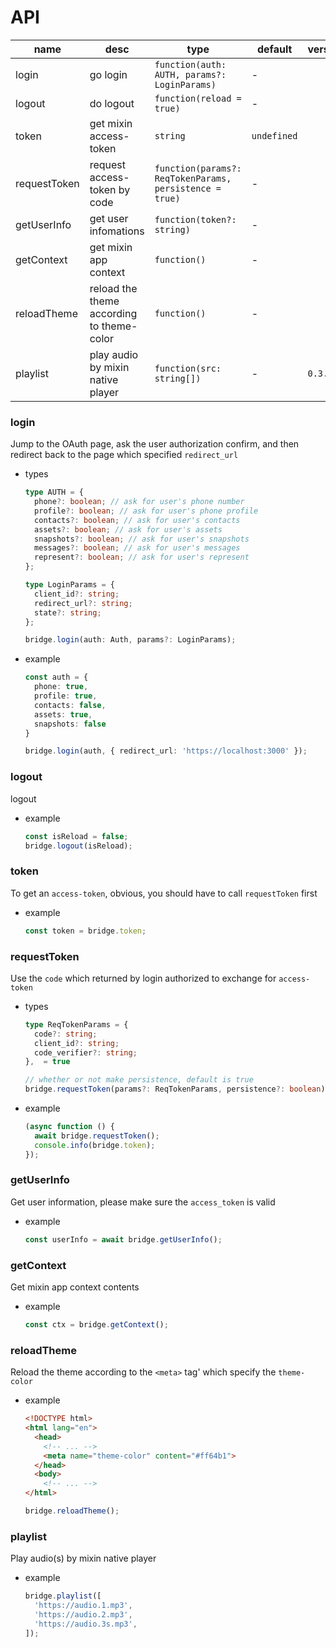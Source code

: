 # API

| name | desc | type | default | version |
| --- | --- | --- | --- | --- |
| login | go login | `function(auth: AUTH, params?: LoginParams)` | - |  |
| logout | do logout | `function(reload = true)` | - |  |
| token | get mixin access-token | `string` | `undefined` |  |
| requestToken | request access-token by code  | `function(params?: ReqTokenParams, persistence = true)` | - |  |
| getUserInfo | get user infomations | `function(token?: string)` | - |  |
| getContext | get mixin app context | `function()` | - |  |
| reloadTheme | reload the theme according to theme-color | `function()` | - |  |
| playlist | play audio by mixin native player | `function(src: string[])` | - | `0.3.0` |


### login
Jump to the OAuth page, ask the user authorization confirm, and then redirect back to the page which specified `redirect_url`

- types
  ```typescript
  type AUTH = {
    phone?: boolean; // ask for user's phone number
    profile?: boolean; // ask for user's phone profile
    contacts?: boolean; // ask for user's contacts
    assets?: boolean; // ask for user's assets
    snapshots?: boolean; // ask for user's snapshots
    messages?: boolean; // ask for user's messages
    represent?: boolean; // ask for user's represent
  };

  type LoginParams = {
    client_id?: string;
    redirect_url?: string;
    state?: string;
  };

  bridge.login(auth: Auth, params?: LoginParams);
  ```

- example
  ```typescript
  const auth = {
    phone: true,
    profile: true,
    contacts: false, 
    assets: true, 
    snapshots: false 
  }

  bridge.login(auth, { redirect_url: 'https://localhost:3000' });
  ```

### logout
logout

- example
  ```typescript
  const isReload = false;
  bridge.logout(isReload);
  ```

### token
To get an `access-token`, obvious, you should have to call `requestToken` first

- example
  ```typescript
  const token = bridge.token;
  ```


### requestToken
Use the `code` which returned by login authorized to exchange for `access-token`

- types
  ```typescript
  type ReqTokenParams = {
    code?: string;
    client_id?: string;
    code_verifier?: string;
  },  = true

  // whether or not make persistence, default is true
  bridge.requestToken(params?: ReqTokenParams, persistence?: boolean);
  ```

- example
  ```typescript
  (async function () {
    await bridge.requestToken();
    console.info(bridge.token);
  });
  ```

### getUserInfo
Get user information, please make sure the `access_token` is valid

- example
  ```typescript
  const userInfo = await bridge.getUserInfo();
  ```

### getContext
Get mixin app context contents

- example
  ```typescript
  const ctx = bridge.getContext();
  ```

### reloadTheme
Reload the theme according to the `<meta>` tag' which specify the `theme-color`

- example
  ```html
  <!DOCTYPE html>
  <html lang="en">
    <head>
      <!-- ... -->
      <meta name="theme-color" content="#ff64b1">
    </head>
    <body>
      <!-- ... -->
  </html>
  ```
  ```typescript
  bridge.reloadTheme();
  ```

### playlist
Play audio(s) by mixin native player

- example
  ```typescript
  bridge.playlist([
    'https://audio.1.mp3',
    'https://audio.2.mp3',
    'https://audio.3s.mp3',
  ]);
  ```